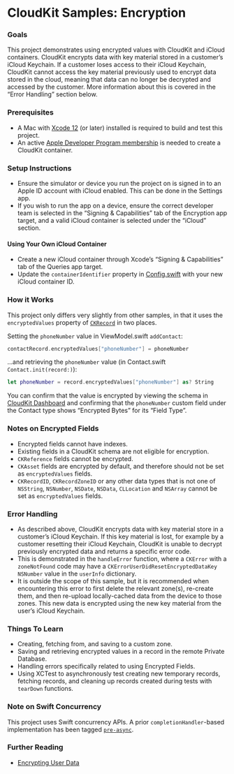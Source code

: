 # CloudKit Samples: Encryption

### Goals

This project demonstrates using encrypted values with CloudKit and iCloud containers. CloudKit encrypts data with key material stored in a customer’s iCloud Keychain. If a customer loses access to their iCloud Keychain, CloudKit cannot access the key material previously used to encrypt data stored in the cloud, meaning that data can no longer be decrypted and accessed by the customer. More information about this is covered in the “Error Handling” section below.

### Prerequisites

* A Mac with [Xcode 12](https://developer.apple.com/xcode/) (or later) installed is required to build and test this project.
* An active [Apple Developer Program membership](https://developer.apple.com/support/compare-memberships/) is needed to create a CloudKit container.

### Setup Instructions

* Ensure the simulator or device you run the project on is signed in to an Apple ID account with iCloud enabled. This can be done in the Settings app.
* If you wish to run the app on a device, ensure the correct developer team is selected in the “Signing & Capabilities” tab of the Encryption app target, and a valid iCloud container is selected under the “iCloud” section.

#### Using Your Own iCloud Container

* Create a new iCloud container through Xcode’s “Signing & Capabilities” tab of the Queries app target.
* Update the `containerIdentifier` property in [Config.swift](Encryption/Config.swift) with your new iCloud container ID.

### How it Works

This project only differs very slightly from other samples, in that it uses the `encryptedValues` property of [`CKRecord`](https://developer.apple.com/documentation/cloudkit/ckrecord) in two places.

Setting the `phoneNumber` value in ViewModel.swift `addContact`:
```swift
contactRecord.encryptedValues["phoneNumber"] = phoneNumber
```

…and retrieving the `phoneNumber` value (in Contact.swift `Contact.init(record:)`):
```swift
let phoneNumber = record.encryptedValues["phoneNumber"] as? String
```

You can confirm that the value is encrypted by viewing the schema in [CloudKit Dashboard](https://icloud.developer.apple.com) and confirming that the `phoneNumber` custom field under the Contact type shows “Encrypted Bytes” for its “Field Type”.

### Notes on Encrypted Fields

* Encrypted fields cannot have indexes.
* Existing fields in a CloudKit schema are not eligible for encryption.
* `CKReference` fields cannot be encrypted.
* `CKAsset` fields are encrypted by default, and therefore should not be set as `encryptedValues` fields.
* `CKRecordID`, `CKRecordZoneID` or any other data types that is not one of `NSString`, `NSNumber`, `NSDate`, `NSData`, `CLLocation` and `NSArray` cannot be set as `encryptedValues` fields.

### Error Handling

* As described above, CloudKit encrypts data with key material store in a customer’s iCloud Keychain. If this key material is lost, for example by a customer resetting their iCloud Keychain, CloudKit is unable to decrypt previously encrypted data and returns a specific error code.
* This is demonstrated in the `handleError` function, where a `CKError` with a `zoneNotFound` code may have a `CKErrorUserDidResetEncryptedDataKey` `NSNumber` value in the `userInfo` dictionary.
* It is outside the scope of this sample, but it is recommended when encountering this error to first delete the relevant zone(s), re-create them, and then re-upload locally-cached data from the device to those zones. This new data is encrypted using the new key material from the user’s iCloud Keychain.

### Things To Learn

* Creating, fetching from, and saving to a custom zone.
* Saving and retrieving encrypted values in a record in the remote Private Database.
* Handling errors specifically related to using Encrypted Fields.
* Using XCTest to asynchronously test creating new temporary records, fetching records, and cleaning up records created during tests with `tearDown` functions.

### Note on Swift Concurrency

This project uses Swift concurrency APIs. A prior `completionHandler`-based implementation has been tagged [`pre-async`](https://github.com/apple/cloudkit-sample-encryption/tree/pre-async).

### Further Reading

* [Encrypting User Data](https://developer.apple.com/documentation/cloudkit/encrypting_user_data)
